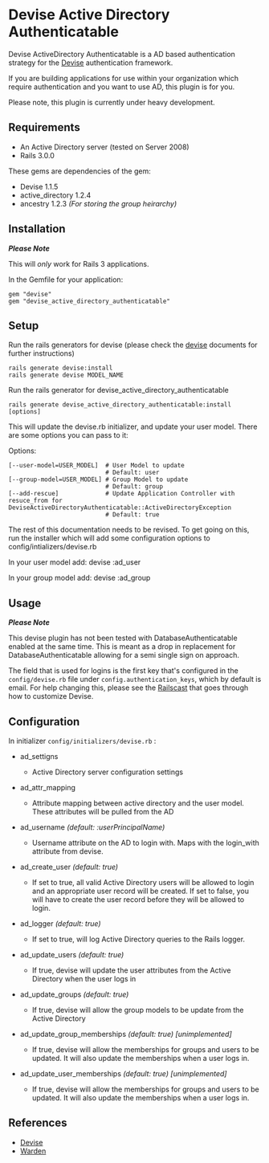 Devise Active Directory Authenticatable
===========================

Devise ActiveDirectory Authenticatable is a AD based authentication strategy for the [Devise](http://github.com/plataformatec/devise) authentication framework.

If you are building applications for use within your organization which require authentication and you want to use AD, this plugin is for you.

Please note, this plugin is currently under heavy development.

Requirements
------------

- An Active Directory server (tested on Server 2008)
- Rails 3.0.0

These gems are dependencies of the gem:

- Devise 1.1.5
- active_directory 1.2.4
- ancestry 1.2.3 _(For storing the group heirarchy)_

Installation
------------

**_Please Note_**

This will *only* work for Rails 3 applications.

In the Gemfile for your application:

    gem "devise"
    gem "devise_active_directory_authenticatable"


Setup
-----

Run the rails generators for devise (please check the [devise](http://github.com/plataformatec/devise) documents for further instructions)

    rails generate devise:install
    rails generate devise MODEL_NAME

Run the rails generator for devise_active_directory_authenticatable

    rails generate devise_active_directory_authenticatable:install [options]

This will update the devise.rb initializer, and update your user model. There are some options you can pass to it:

Options:

    [--user-model=USER_MODEL]  # User Model to update
                               # Default: user
    [--group-model=USER_MODEL] # Group Model to update
                               # Default: group
    [--add-rescue]             # Update Application Controller with resuce_from for DeviseActiveDirectoryAuthenticatable::ActiveDirectoryException
                               # Default: true

The rest of this documentation needs to be revised.  To get going on this, run the installer which will add some configuration options to config/intializers/devise.rb

In your user model add:
    devise :ad_user

In your group model add:
    devise :ad_group


Usage
-----

**_Please Note_**

This devise plugin has not been tested with DatabaseAuthenticatable enabled at the same time. This is meant as a drop in replacement for DatabaseAuthenticatable allowing for a semi single sign on approach.

The field that is used for logins is the first key that's configured in the `config/devise.rb` file under `config.authentication_keys`, which by default is email. For help changing this, please see the [Railscast](http://railscasts.com/episodes/210-customizing-devise) that goes through how to customize Devise.

Configuration
-------------

In initializer  `config/initializers/devise.rb` :

* ad\_settigns
  * Active Directory server configuration settings

* ad\_attr\_mapping 
  * Attribute mapping between active directory and the user model.  These attributes will be pulled from the AD

* ad\_username _(default: :userPrincipalName)_
  * Username attribute on the AD to login with.  Maps with the login_with attribute from devise.

* ad\_create\_user _(default: true)_
  * If set to true, all valid Active Directory users will be allowed to login and an appropriate user record will be created.
      If set to false, you will have to create the user record before they will be allowed to login.

* ad\_logger _(default: true)_
  * If set to true, will log Active Directory queries to the Rails logger.

* ad\_update\_users _(default: true)_
  * If true, devise will update the user attributes from the Active Directory when the user logs in

* ad\_update\_groups _(default: true)_
  * If true, devise will allow the group models to be update from the Active Directory

* ad\_update\_group\_memberships _(default: true)_ _[unimplemented]_
  * If true, devise will allow the memberships for groups and users to be updated.  It will also update the memberships when a user logs in.

* ad\_update\_user\_memberships _(default: true)_ _[unimplemented]_
  * If true, devise will allow the memberships for groups and users to be updated.  It will also update the memberships when a user logs in.



References
----------

* [Devise](http://github.com/plataformatec/devise)
* [Warden](http://github.com/hassox/warden)

